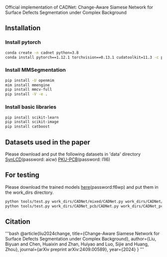 
Official implementation of CADNet: Change-Aware Siamese Network for Surface Defects Segmentation under Complex Background

## Installation
### Install pytorch
```bash
conda create -n cadnet python=3.8
conda install pytorch==1.12.1 torchvision==0.13.1 cudatoolkit=11.3 -c pytorch
```
### Install MMSegmentation
```bash
pip install -U openmim
mim install mmengine
pip install mmcv-full
pip install -V -e .
```
### Install basic libraries
```bash
pip install scikit-learn
pip install scikit-image
pip install catboost
```
## Datasets used in the paper
Please download and put the following datasets in 'data' directory
[SynLCD](https://pan.baidu.com/s/165cP18FL2qxWz1ljEzUZDg?pwd=aicw)(password: aicw)
[PKU-PCB](https://pan.baidu.com/s/1OFsBKF4MY9eOTkTBW7eWtg?pwd=l1l6)(password: l1l6)

## For testing
Please download the trained models [here](https://pan.baidu.com/s/19cxdhoafK-g-M-0t6k0Adg?pwd=f6wp)(password:f6wp) and put them in the work_dirs directory.
```bash
python tools/test.py work_dirs/CADNet/mixed/CADNet.py work_dirs/CADNet/mixed/iter_126000.pth --eval mIoU mFscore
python tools/test.py work_dirs/CADNet_pcb/CADNet.py work_dirs/CADNet_pcb/iter_46980.pth --eval mIoU mFscore
```
## Citation
'''bash
@article{liu2024change,
  title={Change-Aware Siamese Network for Surface Defects Segmentation under Complex Background},
  author={Liu, Biyuan and Chen, Huaixin and Zhan, Huiyao and Luo, Sijie and Huang, Zhou},
  journal={arXiv preprint arXiv:2409.00589},
  year={2024}
}
'''

